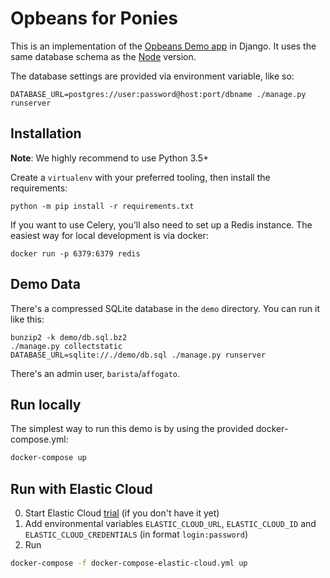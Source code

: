# Opbeans for Ponies

This is an implementation of the [Opbeans Demo app](http://opbeans.com) in Django. It uses the same
database schema as the [Node](https://github.com/opbeat/opbeans) version.

The database settings are provided via environment variable, like so:

    DATABASE_URL=postgres://user:password@host:port/dbname ./manage.py runserver

## Installation

**Note**: We highly recommend to use Python 3.5+

Create a `virtualenv` with your preferred tooling, then install the requirements:

    python -m pip install -r requirements.txt
    
If you want to use Celery, you'll also need to set up a Redis instance.
The easiest way for local development is via docker:

    docker run -p 6379:6379 redis


## Demo Data

There's a compressed SQLite database in the `demo` directory. You can run it like this:

    bunzip2 -k demo/db.sql.bz2
    ./manage.py collectstatic
    DATABASE_URL=sqlite://./demo/db.sql ./manage.py runserver

There's an admin user, `barista`/`affogato`.

## Run locally

The simplest way to run this demo is by using the provided docker-compose.yml:

```bash
docker-compose up
```

## Run with Elastic Cloud

0. Start Elastic Cloud [trial](https://www.elastic.co/cloud/elasticsearch-service/signup) (if you don't have it yet)
1. Add environmental variables `ELASTIC_CLOUD_URL`, `ELASTIC_CLOUD_ID` and `ELASTIC_CLOUD_CREDENTIALS` (in format `login:password`)
2. Run 
```bash
docker-compose -f docker-compose-elastic-cloud.yml up
```
